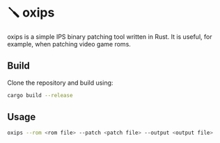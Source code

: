 # 🪛 oxips

oxips is a simple IPS binary patching tool written in Rust. It is useful, for example, when patching video game roms.

## Build

Clone the repository and build using:

```bash
cargo build --release
```

## Usage

```bash
oxips --rom <rom file> --patch <patch file> --output <output file>
```

